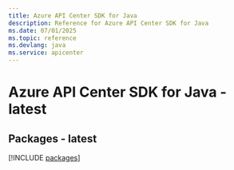 ```yaml
---
title: Azure API Center SDK for Java
description: Reference for Azure API Center SDK for Java
ms.date: 07/01/2025
ms.topic: reference
ms.devlang: java
ms.service: apicenter
---
```

# Azure API Center SDK for Java - latest
## Packages - latest
[!INCLUDE [packages](api-center-index.md)]
